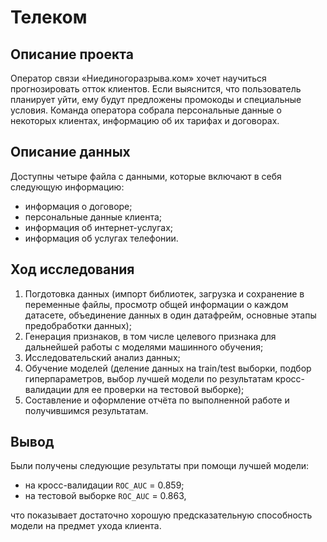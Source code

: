 # Телеком
## Описание проекта
Оператор связи «Ниединогоразрыва.ком» хочет научиться прогнозировать отток клиентов. Если выяснится, что пользователь планирует уйти, ему будут предложены промокоды и специальные условия. Команда оператора собрала персональные данные о некоторых клиентах, информацию об их тарифах и договорах.

## Описание данных
Доступны четыре файла с данными, которые включают в себя следующую информацию:

* информация о договоре;
* персональные данные клиента;
* информация об интернет-услугах;
* информация об услугах телефонии.

## Ход исследования
1. Погдотовка данных (импорт библиотек, загрузка и сохранение в переменные файлы, просмотр общей информации о каждом датасете, объединение данных в один датафрейм, основные этапы предобработки данных);
2. Генерация признаков, в том числе целевого признака для дальнейшей работы с моделями машинного обучения;
3. Исследовательский анализ данных; 
4. Обучение моделей (деление данных на train/test выборки, подбор гиперпараметров, выбор лучшей модели по результатам кросс-валидации для ее проверки на тестовой выборке);
5. Составление и оформление отчёта по выполненной работе и получившимся результатам.

## Вывод

Были получены следующие результаты при помощи лучшей модели:

* на кросс-валидации `ROC_AUC` = 0.859;
* на тестовой выборке `ROC_AUC` = 0.863,

что показывает достаточно хорошую предсказательную способность модели на предмет ухода клиента.
